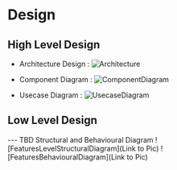 # Design

## High Level Design 
* Architecture Design :
![Architecture](https://github.com/arc-arnob/LnT_Mini_Project/blob/main/2_Design/hld_1.png)
* Component Diagram :
![ComponentDiagram](https://github.com/arc-arnob/LnT_Mini_Project/blob/main/2_Design/COMPONENT.png)

* Usecase Diagram :
![UsecaseDiagram](https://github.com/arc-arnob/LnT_Mini_Project/blob/main/2_Design/Usecasehdl.jpg)

## Low Level Design 

--- TBD Structural and Behavioural Diagram
![FeaturesLevelStructuralDiagram](Link to Pic)
![FeaturesBehaviouralDiagram](Link to Pic)

